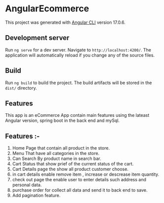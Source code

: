 # AngularEcommerce

This project was generated with [Angular CLI](https://github.com/angular/angular-cli) version 17.0.6.

## Development server

Run `ng serve` for a dev server. Navigate to `http://localhost:4200/`. The application will automatically reload if you change any of the source files.

## Build

Run `ng build` to build the project. The build artifacts will be stored in the `dist/` directory.

## Features

This app is an eCommerce App contain main features using the lateast Angular version,
spring boot in the back end and mySql.

## Features :-

1. Home Page that contain all product in the store.
2. Menu That have all categories in the store.
3. Can Search By product name in search bar.
4. Cart Status that show prief of the current status of the cart.
5. Cart Details page the show all product customer choose.
6. in cart details enable remove item , increase or descrease item quantity.
7. check out page the enable user to enter details such address and personal data.
8. purchase order for collect all data and send it to back end to save.
9. Add pagination feature.
